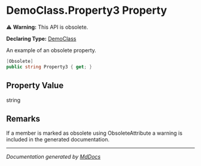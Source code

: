 ﻿# DemoClass.Property3 Property

⚠️ **Warning:** This API is obsolete.

**Declaring Type:** [DemoClass](../index.md)

An example of an obsolete property.

```csharp
[Obsolete]
public string Property3 { get; }
```

## Property Value

string

## Remarks

If a member is marked as obsolete using ObsoleteAttribute a warning is included in the generated documentation.

___

*Documentation generated by [MdDocs](https://github.com/ap0llo/mddocs)*
